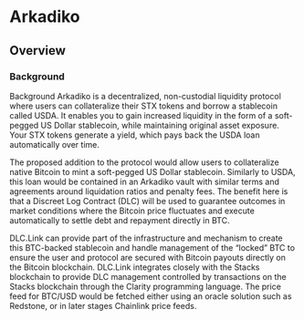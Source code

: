 # Arkadiko

## Overview

### Background

Background Arkadiko is a decentralized, non-custodial liquidity protocol where users can collateralize their STX tokens and borrow a stablecoin called USDA. It enables you to gain increased liquidity in the form of a soft-pegged US Dollar stablecoin, while maintaining original asset exposure. Your STX tokens generate a yield, which pays back the USDA loan automatically over time.

The proposed addition to the protocol would allow users to collateralize native Bitcoin to mint a soft-pegged US Dollar stablecoin. Similarly to USDA, this loan would be contained in an Arkadiko vault with similar terms and agreements around liquidation ratios and penalty fees. The benefit here is that a Discreet Log Contract (DLC) will be used to guarantee outcomes in market conditions where the Bitcoin price fluctuates and execute automatically to settle debt and repayment directly in BTC.

DLC.Link can provide part of the infrastructure and mechanism to create this BTC-backed stablecoin and handle management of the “locked” BTC to ensure the user and protocol are secured with Bitcoin payouts directly on the Bitcoin blockchain. DLC.Link integrates closely with the Stacks blockchain to provide DLC management controlled by transactions on the Stacks blockchain through the Clarity programming language. The price feed for BTC/USD would be fetched either using an oracle solution such as Redstone, or in later stages Chainlink price feeds.
